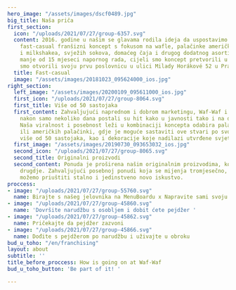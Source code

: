 ```yaml
---
hero_image: "/assets/images/dscf0489.jpg"
big_title: Naša priča
first_section:
  icon: "/uploads/2021/07/27/group-6357.svg"
  content: 2016. godine u našim se glavama rodila ideja da uspostavimo jedinstveni
    fast-casual franšizni koncept s fokusom na wafle, palačinke američke palačinke
    i milkshakea, svježih sokova, domaćeg čaja i drugog dodatnog asortimana. Nakon
    manje od 15 mjeseci napornog rada, cijeli smo koncept pretvorili u stvarnost kada
    smo otvorili svoju prvu poslovnicu u ulici Milady Horákové 52 u Pragu 7.
  title: Fast-casual
  image: "/assets/images/20181023_095624000_ios.jpg"
right_section:
  left_image: "/assets/images/20200109_095611000_ios.jpg"
  first_icon: "/uploads/2021/07/27/group-8064.svg"
  first_title: Više od 50 sastojaka
  first_content: Zahvaljujući naprednom i dobrom marketingu, Waf-Waf i sami proizvodi
    nakon samo nekoliko dana postali su hit kako u javnosti tako i na društvenim mrežama.
    Naša viralnost i posebnost leži u kombinaciji koncepta odabira palačinki, wafla
    ili američkih palačinki, gdje je moguće sastaviti ove stvari po svom izboru od
    više od 50 sastojaka, kao i dekoracije koje nadilazi utvrđene svjetske standarde.
  first_image: "/assets/images/20190730_093653032_ios.jpg"
  second_icon: "/uploads/2021/07/27/group-8065.svg"
  second_title: Originalni proizvodi
  second_content: Ponuda je proširena našim originalnim proizvodima, kojih nema nigdje
    drugdje. Zahvaljujući posebnoj ponudi koja se mijenja tromjesečno, svojim klijentima
    možemo priuštiti stalno i jedinstveno novo iskustvo.
proccess:
- image: "/uploads/2021/07/27/group-55760.svg"
  name: Birajte s našeg jelovnika na MenuBoardu x Napravite sami svoju prema letku
- image: "/uploads/2021/07/27/group-45860.svg"
  name: 'Dovršite narudžbu s osobljem i dobit ćete pejdžer '
- image: "/uploads/2021/07/27/group-45862.svg"
  name: Pričekajte da pejdžer zazvoni
- image: "/uploads/2021/07/27/group-45866.svg"
  name: Dođite s pejdžerom po narudžbu i uživajte u obroku
bud_u_toho: "/en/franchising"
layout: about
subtitle: ''
title_before_proccess: How is going on at Waf-Waf
bud_u_toho_button: 'Be part of it! '

---
```

